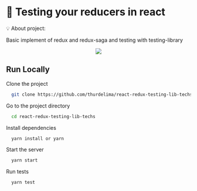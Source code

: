 

# 🧪 Testing your reducers in react

💡 About project:

Basic implement of redux and redux-saga and testing with testing-library

<div align="center" >
  <img src="./test-react.gif">
</div>


## Run Locally

Clone the project

```bash
  git clone https://github.com/thurdelima/react-redux-testing-lib-techs
```

Go to the project directory

```bash
  cd react-redux-testing-lib-techs
```

Install dependencies

```bash
  yarn install or yarn
```

Start the server

```bash
  yarn start
```  

  Run tests

```bash
  yarn test
```